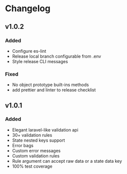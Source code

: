 # Changelog

## v1.0.2
### Added
- Configure es-lint
- Release local branch configurable from .env
- Style release CLI messages
### Fixed
- No object prototype built-ins methods
- add prettier and linter to release checklist

## v1.0.1
### Added
- Elegant laravel-like validation api
- 30+ validation rules
- State nested keys support
- Error bags
- Custom error messages
- Custom validation rules
- Rule argument can accept raw data or a state data key
- 100% test coverage
